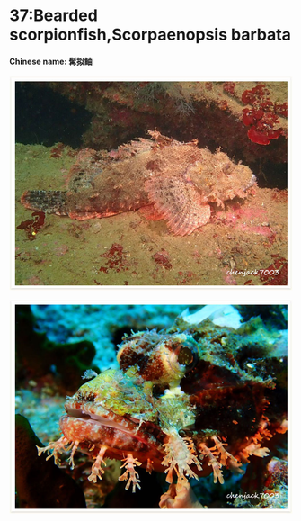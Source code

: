 # 37:Bearded scorpionfish,Scorpaenopsis barbata

#### Chinese name: **髯拟鲉**

![](../../.gitbook/assets/stonefish.jpg)

![](../../.gitbook/assets/stonefish2.jpg)

